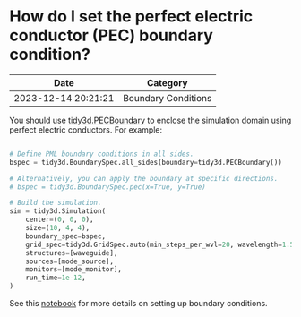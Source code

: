 # How do I set the perfect electric conductor (PEC) boundary condition?

| Date       | Category    |
|------------|-------------|
| 2023-12-14 20:21:21 | Boundary Conditions |


You should use [tidy3d.](https://docs.flexcompute.com/projects/tidy3d/en/latest/api/_autosummary/tidy3d.PML.html#tidy3d.PML)[PECBoundary](https://docs.flexcompute.com/projects/tidy3d/en/latest/api/_autosummary/tidy3d.PECBoundary.html#tidy3d.PECBoundary) to enclose the simulation domain using perfect electric conductors. For example:



```python

# Define PML boundary conditions in all sides.
bspec = tidy3d.BoundarySpec.all_sides(boundary=tidy3d.PECBoundary())

# Alternatively, you can apply the boundary at specific directions.
# bspec = tidy3d.BoundarySpec.pec(x=True, y=True)

# Build the simulation.
sim = tidy3d.Simulation(
    center=(0, 0, 0),
    size=(10, 4, 4),
    boundary_spec=bspec,
    grid_spec=tidy3d.GridSpec.auto(min_steps_per_wvl=20, wavelength=1.55),
    structures=[waveguide],
    sources=[mode_source],
    monitors=[mode_monitor],
    run_time=1e-12,
)

```



See this [notebook](https://www.flexcompute.com/tidy3d/examples/notebooks/BoundaryConditions/) for more details on setting up boundary conditions.